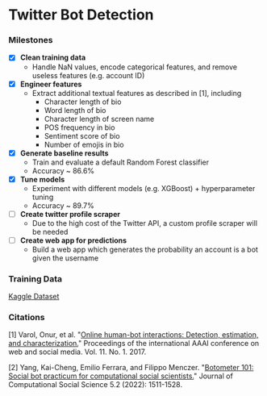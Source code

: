 # Twitter Bot Detection

### Milestones
- [X] **Clean training data**
  - Handle NaN values, encode categorical features, and remove useless features (e.g. account ID)
- [X] **Engineer features**
  - Extract additional textual features as described in [1], including
    - Character length of bio
    - Word length of bio
    - Character length of screen name
    - POS frequency in bio
    - Sentiment score of bio
    - Number of emojis in bio
- [X] **Generate baseline results**
  - Train and evaluate a default Random Forest classifier
  - Accuracy ~ 86.6%
- [X] **Tune models**
  - Experiment with different models (e.g. XGBoost) + hyperparameter tuning
  - Accuracy ~ 89.7%
- [ ] **Create twitter profile scraper**
  - Due to the high cost of the Twitter API, a custom profile scraper will be needed
- [ ] **Create web app for predictions**
  - Build a web app which generates the probability an account is a bot given the username

### Training Data
[Kaggle Dataset](https://www.kaggle.com/code/davidmartngutirrez/bots-accounts-eda/input?select=twitter_human_bots_dataset.csv)

### Citations
[1] Varol, Onur, et al. "[Online human-bot interactions: Detection, estimation, and characterization.](https://ojs.aaai.org/index.php/ICWSM/article/view/14871)" Proceedings of the international AAAI conference on web and social media. Vol. 11. No. 1. 2017.

[2] Yang, Kai-Cheng, Emilio Ferrara, and Filippo Menczer. "[Botometer 101: Social bot practicum for computational social scientists.](https://arxiv.org/abs/2201.01608)" Journal of Computational Social Science 5.2 (2022): 1511-1528.
